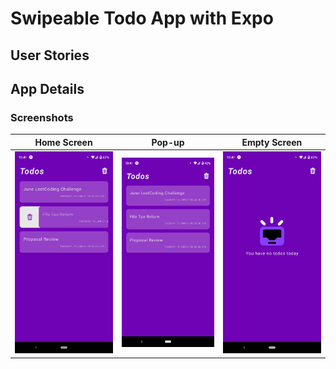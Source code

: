 # Swipeable Todo App with Expo

## User Stories

## App Details

### Screenshots

| Home Screen  | Pop-up | Empty Screen |
| :-: | :-: | :-: |
| ![Screen1](./assets/screenshot/home.png) | ![Screen2](./assets/screenshot/pop-up.png) | ![Screen3](./assets/screenshot/empty.png) |

